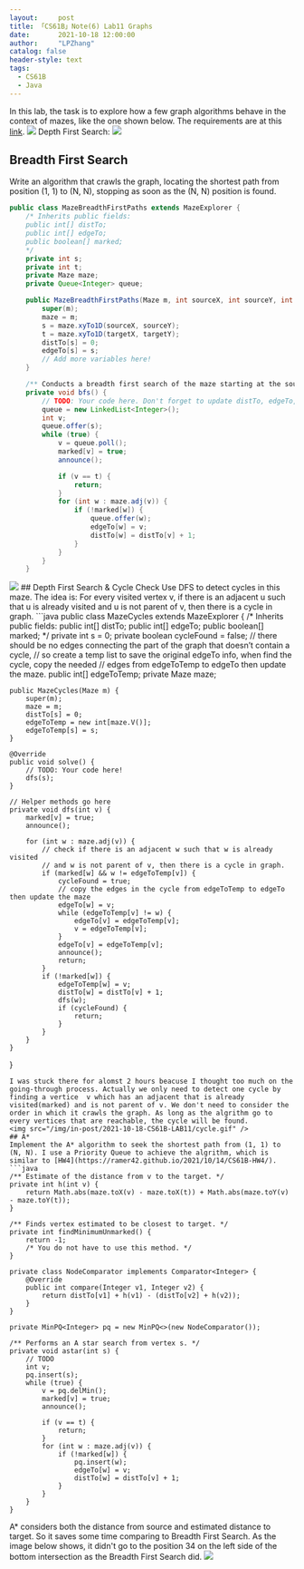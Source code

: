 ```yaml
---
layout:     post
title: 「CS61B」Note(6) Lab11 Graphs
date:       2021-10-18 12:00:00
author:     "LPZhang"
catalog: false
header-style: text
tags: 
  - CS61B
  - Java
---
```


In this lab, the task is to explore how a few graph algorithms behave in the context of mazes, like the one shown below. The requirements are at this [link](https://sp18.datastructur.es/materials/lab/lab11/lab11).
<img src="https://sp18.datastructur.es/materials/lab/lab11/blankmaze.png" />
Depth First Search:
<img src="/img/in-post/2021-10-18-CS61B-LAB11/depth-first.gif" />

## Breadth First Search
Write an algorithm that crawls the graph, locating the shortest path from position (1, 1) to (N, N), stopping as soon as the (N, N) position is found.
```java
public class MazeBreadthFirstPaths extends MazeExplorer {
    /* Inherits public fields:
    public int[] distTo;
    public int[] edgeTo;
    public boolean[] marked;
    */
    private int s;
    private int t;
    private Maze maze;
    private Queue<Integer> queue;

    public MazeBreadthFirstPaths(Maze m, int sourceX, int sourceY, int targetX, int targetY) {
        super(m);
        maze = m;
        s = maze.xyTo1D(sourceX, sourceY);
        t = maze.xyTo1D(targetX, targetY);
        distTo[s] = 0;
        edgeTo[s] = s;
        // Add more variables here!
    }

    /** Conducts a breadth first search of the maze starting at the source. */
    private void bfs() {
        // TODO: Your code here. Don't forget to update distTo, edgeTo, and marked, as well as call announce()
        queue = new LinkedList<Integer>();
        int v;
        queue.offer(s);
        while (true) {
            v = queue.poll();
            marked[v] = true;
            announce();

            if (v == t) {
                return;
            }
            for (int w : maze.adj(v)) {
                if (!marked[w]) {
                    queue.offer(w);
                    edgeTo[w] = v;
                    distTo[w] = distTo[v] + 1;
                }
            }
        }
    }
```
<img src="/img/in-post/2021-10-18-CS61B-LAB11/breadth-first.gif" />
## Depth First Search & Cycle Check
Use DFS to detect cycles in this maze. The idea is: For every visited vertex v, if there is an adjacent u such that u is already visited and u is not parent of v, then there is a cycle in graph.
```java
public class MazeCycles extends MazeExplorer {
    /* Inherits public fields:
    public int[] distTo;
    public int[] edgeTo;
    public boolean[] marked;
    */
    private int s = 0;
    private boolean cycleFound = false;
    // there should be no edges connecting the part of the graph that doesn’t contain a cycle,
    // so create a temp list to save the original edgeTo info, when find the cycle, copy the needed
    // edges from edgeToTemp to edgeTo then update the maze.
    public int[] edgeToTemp;
    private Maze maze;


    public MazeCycles(Maze m) {
        super(m);
        maze = m;
        distTo[s] = 0;
        edgeToTemp = new int[maze.V()];
        edgeToTemp[s] = s;
    }

    @Override
    public void solve() {
        // TODO: Your code here!
        dfs(s);
    }

    // Helper methods go here
    private void dfs(int v) {
        marked[v] = true;
        announce();

        for (int w : maze.adj(v)) {
            // check if there is an adjacent w such that w is already visited
            // and w is not parent of v, then there is a cycle in graph.
            if (marked[w] && w != edgeToTemp[v]) {
                cycleFound = true;
                // copy the edges in the cycle from edgeToTemp to edgeTo then update the maze
                edgeTo[w] = v;
                while (edgeToTemp[v] != w) {
                    edgeTo[v] = edgeToTemp[v];
                    v = edgeToTemp[v];
                }
                edgeTo[v] = edgeToTemp[v];
                announce();
                return;
            }
            if (!marked[w]) {
                edgeToTemp[w] = v;
                distTo[w] = distTo[v] + 1;
                dfs(w);
                if (cycleFound) {
                    return;
                }
            }
        }
    }
}
```
I was stuck there for alomst 2 hours beacuse I thought too much on the going-through process. Actually we only need to detect one cycle by finding a vertice  v which has an adjacent that is already visited(marked) and is not parent of v. We don't need to consider the order in which it crawls the graph. As long as the algrithm go to every vertices that are reachable, the cycle will be found. 
<img src="/img/in-post/2021-10-18-CS61B-LAB11/cycle.gif" />
## A*
Implement the A* algorithm to seek the shortest path from (1, 1) to (N, N). I use a Priority Queue to achieve the algrithm, which is similar to [HW4](https://ramer42.github.io/2021/10/14/CS61B-HW4/).
```java
/** Estimate of the distance from v to the target. */
private int h(int v) {
    return Math.abs(maze.toX(v) - maze.toX(t)) + Math.abs(maze.toY(v) - maze.toY(t));
}

/** Finds vertex estimated to be closest to target. */
private int findMinimumUnmarked() {
    return -1;
    /* You do not have to use this method. */
}

private class NodeComparator implements Comparator<Integer> {
    @Override
    public int compare(Integer v1, Integer v2) {
        return distTo[v1] + h(v1) - (distTo[v2] + h(v2));
    }
}

private MinPQ<Integer> pq = new MinPQ<>(new NodeComparator());

/** Performs an A star search from vertex s. */
private void astar(int s) {
    // TODO
    int v;
    pq.insert(s);
    while (true) {
        v = pq.delMin();
        marked[v] = true;
        announce();

        if (v == t) {
            return;
        }
        for (int w : maze.adj(v)) {
            if (!marked[w]) {
                pq.insert(w);
                edgeTo[w] = v;
                distTo[w] = distTo[v] + 1;
            }
        }
    }
}
```
A* considers both the distance from source and estimated distance to target. So it saves some time comparing to Breadth First Search. As the image below shows, it didn't go to the position 34 on the left side of the bottom intersection as the Breadth First Search did.
<img src="/img/in-post/2021-10-18-CS61B-LAB11/astar.gif" />